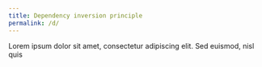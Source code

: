 ```yaml
---
title: Dependency inversion principle
permalink: /d/
---
```

Lorem ipsum dolor sit amet, consectetur adipiscing elit. Sed euismod, nisl quis
